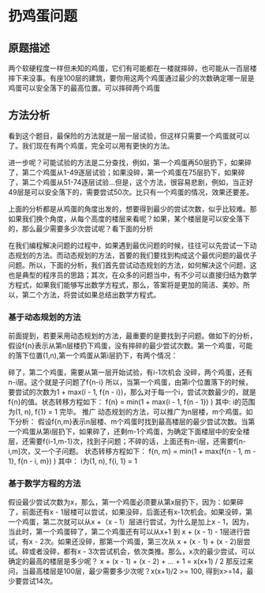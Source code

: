 # 扔鸡蛋问题
## 原题描述
两个软硬程度一样但未知的鸡蛋，它们有可能都在一楼就摔碎，也可能从一百层楼摔下来没事。有座100层的建筑，要你用这两个鸡蛋通过最少的次数确定哪一层是鸡蛋可以安全落下的最高位置。可以摔碎两个鸡蛋

## 方法分析
看到这个题目，最保险的方法就是一层一层试验，但这样只需要一个鸡蛋就可以了。我们现在有两个鸡蛋，完全可以用有更快的方法。

进一步呢？可能试验的方法是二分查找，例如，第一个鸡蛋再50层扔下，如果碎了，第二个鸡蛋从1-49逐层试验；如果没碎，第一个鸡蛋在75层扔下，如果碎了，第二个鸡蛋从51-74逐层试验…但是，这个方法，很容易悲剧，例如，当正好49层是可以安全落下的，需要尝试50次。比只有一个鸡蛋的情况，效果还要差。

上面的分析都是从鸡蛋的角度出发的，想要得到最少的尝试次数，似乎比较难。那如果我们换个角度，从每个高度的楼层来看呢？如果，某个楼层是可以安全落下的，那么最少需要多少次尝试呢？看下面的分析

在我们编程解决问题的过程中，如果遇到最优问题的时候，往往可以先尝试一下动态规划的方法。而动态规划的方法，首要的我们要找到构成这个最优问题的最优子问题。所以，下面的分析，我们首先尝试动态规划的方法，如何解决这个问题，这也是典型的程序员的思路；其次，在众多的问题当中，有不少可以直接归结为数学方程式，如果我们能够写出数学方程式，那么，答案将是更加的简洁、美妙。所以，第二个方法，将尝试如果总结出数学方程式。

### 基于动态规划的方法
前面提到，若要采用动态规划的方法，最重要的是要找到子问题。做如下的分析，假设f{n}表示从第n层楼扔下鸡蛋，没有摔碎的最少尝试次数。第一个鸡蛋，可能的落下位置(1,n),第一个鸡蛋从第i层扔下，有两个情况：

碎了，第二个鸡蛋，需要从第一层开始试验，有i-1次机会
没碎，两个鸡蛋，还有n-i层。这个就是子问题了f{n-i} 所以，当第一个鸡蛋，由第i个位置落下的时候，要尝试的次数为1 + max(i - 1, f{n - i})，那么对于每一个i，尝试次数最少的，就是f{n}的值。状态转移方程如下： f{n} = min(1 + max(i - 1, f{n - 1}) ) 其中: i的范围为(1, n), f{1} = 1 完毕。
推广
动态规划的方法，可以推广为n层楼，m个鸡蛋。如下分析： 假设f{n,m}表示n层楼、m个鸡蛋时找到最高楼层的最少尝试次数。当第一个鸡蛋从第i层扔下，如果碎了，还剩m-1个鸡蛋，为确定下面楼层中的安全楼层，还需要f{i-1,m-1}次，找到子问题；不碎的话，上面还有n-i层，还需要f[n-i,m]次，又一个子问题。 状态转移方程如下： f{n, m} = min(1 + max(f{n - 1, m - 1}, f{n - i, m}) ) 其中： i为(1, n), f{i, 1} = 1

### 基于数学方程的方法
假设最少尝试次数为x，那么，第一个鸡蛋必须要从第x层扔下，因为：如果碎了，前面还有x - 1层楼可以尝试，如果没碎，后面还有x-1次机会。如果没碎，第一个鸡蛋，第二次就可以从x +（x - 1）层进行尝试，为什么是加上x - 1，因为，当此时，第一个鸡蛋碎了，第二个鸡蛋还有可以从x+1 到 x + (x - 1) - 1层进行尝试，有x - 2次。如果还没碎，那第一个鸡蛋，第三次从 x + (x - 1) + (x - 2)层尝试。碎或者没碎，都有x - 3次尝试机会，依次类推。那么，x次的最少尝试，可以确定的最高的楼层是多少呢？ x + (x - 1) + (x - 2) + … + 1 = x(x+1) / 2 那反过来问，当最高楼层是100层，最少需要多少次呢？x(x+1)/2 >= 100, 得到x>=14，最少要尝试14次。